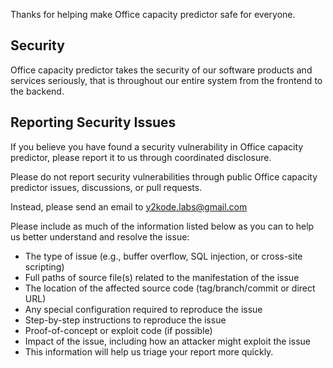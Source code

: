 Thanks for helping make Office capacity predictor safe for everyone.

## Security
Office capacity predictor takes the security of our software products and services seriously, that is throughout our entire system from the frontend to the backend.

## Reporting Security Issues
If you believe you have found a security vulnerability in Office capacity predictor, please report it to us through coordinated disclosure.

Please do not report security vulnerabilities through public Office capacity predictor issues, discussions, or pull requests.

Instead, please send an email to y2kode.labs@gmail.com

Please include as much of the information listed below as you can to help us better understand and resolve the issue:

- The type of issue (e.g., buffer overflow, SQL injection, or cross-site scripting)
- Full paths of source file(s) related to the manifestation of the issue
- The location of the affected source code (tag/branch/commit or direct URL)
- Any special configuration required to reproduce the issue
- Step-by-step instructions to reproduce the issue
- Proof-of-concept or exploit code (if possible)
- Impact of the issue, including how an attacker might exploit the issue
- This information will help us triage your report more quickly.